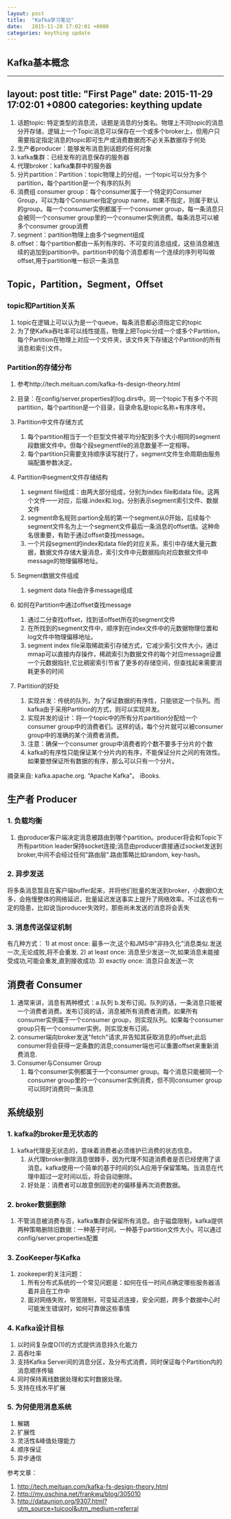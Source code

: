```yaml
---
layout: post
title:  "Kafka学习笔记"
date:   2015-11-28 17:02:01 +0800
categories: keything update
---
```

## Kafka基本概念
---
layout: post
title:  "First Page"
date:   2015-11-29 17:02:01 +0800
categories: keything update
---
1. 话题topic: 特定类型的消息流，话题是消息的分类名。物理上不同topic的消息分开存储，逻辑上一个Topic消息可以保存在一个或多个broker上，但用户只需要指定指定消息的topic即可生产或消费数据而不必关系数据存于何处
2. 生产者producer：能够发布消息到话题的任何对象
3. kafka集群：已经发布的消息保存的服务器
4. 代理broker：kafka集群中的服务器
5. 分片partition：Partition：topic物理上的分组，一个topic可以分为多个partition，每个partition是一个有序的队列
6. 消费组 consumer group：每个consumer属于一个特定的Consumer Group，可以为每个Consumer指定group name，如果不指定，则属于默认的group。每一个consumer实例都属于一个consumer group，每一条消息只会被同一个consumer group里的一个consumer实例消费。每条消息可以被多个consumer group消费
7. segment：partition物理上由多个segment组成
8. offset：每个partition都由一系列有序的、不可变的消息组成，这些消息被连续的追加到partition中。partition中的每个消息都有一个连续的序列号叫做offset,用于partition唯一标识一条消息


## Topic，Partition，Segment，Offset
### topic和Partition关系
1. topic在逻辑上可以认为是一个queue，每条消息都必须指定它的topic
2. 为了使Kafka吞吐率可以线性提高，物理上把Topic分成一个或多个Partition，每个Partition在物理上对应一个文件夹，该文件夹下存储这个Partition的所有消息和索引文件。

### Partition的存储分布
1. 参考http://tech.meituan.com/kafka-fs-design-theory.html 
2. 目录：在config/server.properties的log.dirs中。同一个topic下有多个不同partition，每个partition是一个目录，目录命名是topic名称+有序序号。
3. Partition中文件存储方式
	1. 每个partition相当于一个巨型文件被平均分配到多个大小相同的segment段数据文件中。但每个段segmentfile的消息数量不一定相等。
	2. 每个partition只需要支持顺序读写就行了，segment文件生命周期由服务端配置参数决定。
4. Partition中segment文件存储结构
	1. segment file组成：由两大部分组成，分别为index file和data file。这两个文件一一对应，后缀.index和.log，分别表示segment索引文件、数据文件
	2. segment命名规则:partion全局的第一个segment从0开始，后续每个segment文件名为上一个segment文件最后一条消息的offset值。这种命名很重要，有助于通过offset查找message。
	3. 一个片段segment的index和data file的对应关系，索引中存储大量元数据，数据文件存储大量消息，索引文件中元数据指向对应数据文件中message的物理偏移地址。

5. Segment数据文件组成
	1.  segment data file由许多message组成
6. 如何在Partition中通过offset查找message
	1. 通过二分查找offset，找到该offset所在的segment文件
	2. 在所找到的segment文件中，顺序到在index文件中的元数据物理位置和log文件中物理偏移地址。
	3. segment index file采取稀疏索引存储方式，它减少索引文件大小，通过mmap可以直接内存操作，稀疏索引为数据文件的每个对应message设置一个元数据指针,它比稠密索引节省了更多的存储空间，但查找起来需要消耗更多的时间
7. Partition的好处
	1. 实现并发：传统的队列，为了保证数据的有序性，只能锁定一个队列。而kafka由于采用Partition的方式，则可以实现并发。
	2. 实现并发的设计：将一个topic中的所有分片partition分配给一个consumer group中的消费者们。这样的话，每个分片就可以被consumer group中的准确的某个消费者消费。
	3. 注意：确保一个consumer group中消费者的个数不要多于分片的个数
	4. kafka的有序性只能保证某个分片内的有序，不能保证分片之间的有效性。如果要想保证所有数据的有序，那么可以只有一个分片。

摘录来自: kafka.apache.org. “Apache Kafka”。 iBooks. 

## 生产者 Producer
### 1. 负载均衡
1. 由producer客户端决定消息被路由到哪个partition。producer将会和Topic下所有partition leader保持socket连接;消息由producer直接通过socket发送到broker,中间不会经过任何"路由层".路由策略比如random, key-hash。

### 2. 异步发送
将多条消息暂且在客户端buffer起来，并将他们批量的发送到broker，小数据IO太多，会拖慢整体的网络延迟，批量延迟发送事实上提升了网络效率。不过这也有一定的隐患，比如说当producer失效时，那些尚未发送的消息将会丢失

### 3. 消息传送保证机制
有几种方式：
	1) at most once: 最多一次,这个和JMS中"非持久化"消息类似.发送一次,无论成败,将不会重发.
	2) at least once: 消息至少发送一次,如果消息未能接受成功,可能会重发,直到接收成功.
	3) exactly once: 消息只会发送一次
	
## 消费者 Consumer
1. 通常来讲，消息有两种模式：a.队列 b.发布订阅。队列的话，一条消息只能被一个消费者消费。发布订阅的话，消息被所有消费者消费。如果所有consumer实例属于一个consumer group，则实现队列。如果每个consumer group只有一个consumer实例，则实现发布订阅。
2. consumer端向broker发送"fetch"请求,并告知其获取消息的offset;此后consumer将会获得一定条数的消息;consumer端也可以重置offset来重新消费消息.
2. Consumer与Consumer Group
	1. 每个consumer实例都属于一个consumer group。每个消息只能被同一个consumer group里的一个consumer实例消费，但不同consumer group可以同时消费同一条消息

## 系统级别
### 1. kafka的broker是无状态的
1. kafka代理是无状态的，意味着消费者必须维护已消费的状态信息。
	1. 从代理broker删除消息很棘手，因为代理不知道消费者是否已经使用了该消息。kafka使用一个简单的基于时间的SLA应用于保留策略。当消息在代理中超过一定时间以后，将会自动删除。
	2. 好处是：消费者可以故意倒回到老的偏移量再次消费数据。
	
### 2. broker数据删除
1. 不管消息被消费与否，kafka集群会保留所有消息。由于磁盘限制，kafka提供两种策略删除旧数据：一种基于时间，一种基于partition文件大小。可以通过config/server.properties配置

### 3. ZooKeeper与Kafka
1. zookeeper的关注问题：
	1. 所有分布式系统的一个常见问题是：如何在任一时间点确定哪些服务器活着并且在工作中
	2. 面对网络失败，带宽限制，可变延迟连接，安全问题，跨多个数据中心时可能发生错误时，如何可靠做这些事情

### 4. Kafka设计目标
1. 以时间复杂度O(1)的方式提供消息持久化能力
2. 高吞吐率
3. 支持Kafka Server间的消息分区，及分布式消费，同时保证每个Partition内的消息顺序传输
4. 同时保持离线数据处理和实时数据处理。
5. 支持在线水平扩展

### 5. 为何使用消息系统
1. 解耦
2. 扩展性
3. 灵活性&峰值处理能力
4. 顺序保证
5. 异步通信


参考文章：
1.  http://tech.meituan.com/kafka-fs-design-theory.html
2. http://my.oschina.net/frankwu/blog/305010
3. http://dataunion.org/9307.html?utm_source=tuicool&utm_medium=referral
